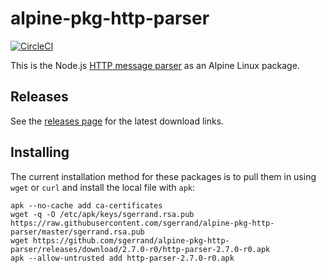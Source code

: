 # alpine-pkg-http-parser

[![CircleCI](https://img.shields.io/circleci/project/sgerrand/alpine-pkg-http-parser/master.svg)](https://circleci.com/gh/sgerrand/alpine-pkg-http-parser)

This is the Node.js [HTTP message parser][http-parser] as an Alpine Linux package.

## Releases

See the [releases page][releases] for the latest download links.

## Installing

The current installation method for these packages is to pull them in using
`wget` or `curl` and install the local file with `apk`:

```
apk --no-cache add ca-certificates
wget -q -O /etc/apk/keys/sgerrand.rsa.pub https://raw.githubusercontent.com/sgerrand/alpine-pkg-http-parser/master/sgerrand.rsa.pub
wget https://github.com/sgerrand/alpine-pkg-http-parser/releases/download/2.7.0-r0/http-parser-2.7.0-r0.apk
apk --allow-untrusted add http-parser-2.7.0-r0.apk
```

[http-parser]: https://github.com/nodejs/http-parser
[releases]: https://github.com/sgerrand/alpine-pkg-http-parser/releases/

